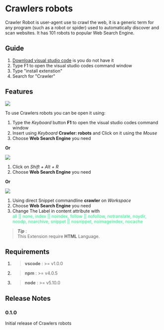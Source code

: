 # Crawlers robots

Crawler Robot is user-agent use to crawl the web, it is a generic term for any program (such as a robot or spider) used to automatically discover and scan websites.
It has 101 robots to popular Web Search Engine.


## Guide

1. [Download visual studio code](https://code.visualstudio.com/Download) is you do not have it
2. Type F1 to open the visual studio codes command window
3. Type "install extenstion"
4. Search for "Crawler"

## Features


![](http://i.imgur.com/NUWqUAM.gif)


To use Crawlers robots you can be open it using:
 
 1. Type the *Keyboard* button **F1** to open the visual studio codes command window
 2. Insert using *Keyboard* **Crawler: robots** and Click on it using the *Mouse*
 3. Choose **Web Search Engine** you need 

**Or**

![](http://i.imgur.com/aHDF0qK.gif)

 1. Click on *Shift + Alt + R*
 2. Choose **Web Search Engine** you need

**Or**

![](http://i.imgur.com/2VAqZTW.gif)

 1. Using direct Snippet commandline **crawler** on *Workspace*
 2. Choose **Web Search Engine** you need
 3. Change The Label in content attribute with  
     <font color='#14fe80'>all || none, index || noindex, follow || nofollow, notranslate, noydir, noodp, noarchive, snippet || nosnippet, noimageindex, nocache</font> 

> ***Tip*** :  
            This Extension require **HTML** Language.


## Requirements
 

1.  > **vscode** : >= v1.0.0  
2.  > **npm**    : >= v4.0.5  
3.  > **node**   : >= v5.10.0


## Release Notes

### 0.1.0

Initial release of Crawlers robots
